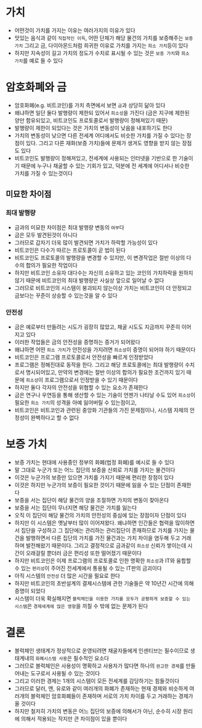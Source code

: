# 가치
- 어떤것이 가치를 가지는 이유는 여러가지의 이유가 있다
- 맛있는 음식과 같이 `직접적인 이득`, 어떤 단체가 해당 물건의 가치를 보증해주는 `보증 가치` 그리고 금, 다이아몬드처럼 희귀한 이유로 가치를 가지는 `희소 가치`등이 있다
- 하지만 지속성이 길고 가치의 정도가 수치로 표시될 수 있는 것은 `보증 가치`와 `희소 가치`를 예로 들 수 있다

# 암호화폐와 금
- 암호화폐(e.g. 비트코인)를 가치 측면에서 보면 `금`과 상당히 닮아 있다
- 왜냐하면 일단 둘다 발행량이 제한되 있어서 `희소성`을 가진다 (금은 지구에 제한된 양만 함유되있고, 비트코인도 프로토콜로서 발행량이 정해져있기 때문)
- 발행량이 제한이 되있다는 것은 가치의 변동성이 낮음을 내포하기도 한다
- 가치의 변동성이 낮으면 다른 전세계 어디에서도 비슷한 가치를 가질 수 있다는 장점이 있다. 그리고 다른 재화(보증 가치)들에 문제가 생겨도 영향을 받지 않는 장점도 있다
- 비트코인도 발행량이 정해져있고, 전세계에 사용되는 인터넷을 기반으로 한 기술이기 때문에 누구나 채굴할 수 있는 기회가 있고, 덕분에 전 세계에 어디서나 비슷한 가치를 가질 수 있는것이다
## 미묘한 차이점
### 최대 발행량
- 금과의 미묘한 차이점은 최대 발행량 변동의 `여부`다
- 금은 모두 발견된것이 아니다
- 그러므로 갑자기 더욱 많이 발견되면 가치가 하락할 가능성이 있다
- 비트코인은 다수가 따르는 프로토콜이 곧 법이 된다
- 비트코인도 프로토콜의 발행량을 변경할 수 있지만, 이 변경작업은 절반 이상의 다수의 합의가 필요한 작업이다
- 하지만 비트코인 소유자 대다수는 자신의 소유하고 있는 코인의 가치하락을 원하지 않기 때문에 비트코인의 최대 발행량은 사실상 앞으로 일어날 수 없다
- 그러므로 비트코인의 시스템이 붕괴되지 않는이상 가치는 비트코인이 더 안정되고 금보다는 꾸준이 상승할 수 있는것을 알 수 있다
### 안전성 
- 금은 예로부터 만들려는 시도가 굉장히 많았고, 채굴 시도도 지금까지 꾸준히 이어지고 있다
- 이러한 작업들은 금의 안전성을 증명하는 증거가 되어왔다
- 왜냐하면 어떤 `희소 가치`가 안전성을 가지려면 `희소성`이 증명이 되어야 하기 때문이다
- 비트코인은 프로그램 프로토콜로서 안전성을 빠르게 인정받았다
- 프로그램은 정해진대로 동작을 한다. 그리고 해당 프로토콜에는 최대 발행량이 수치로서 명시되어있고, 만약의 변경에는 절반 이상의 합의가 필요한 조건까지 있기 때문에 `희소성`이
프로그램으로서 인정받을 수 있기 때문이다
- 하지만 둘다 각자의 안전성을 위협할 수 있는 요소가 존재한다
- 금은 연구나 우연등을 통해 생산할 수 있는 기술이 언젠가 나타날 수도 있어 `희소성`이 필요한 `희소 가치`의 성격을 아예 잃어버릴 수 있는점이고,
- 비트코인은 비트코인과 관련된 중앙화 기관들의 가진 문제점이나, 시스템 자체의 안정성이 완벽하다고 할 수 없다

# 보증 가치
- 보증 가치는 현대에 사용중인 정부의 화폐(법정 화폐)를 예시로 들 수 있다
- 말 그대로 누군가 또는 어느 집단의 보증을 신뢰로 가치를 가지는 물건이다
- 이것은 누군가의 보증만 있으면 가치를 가지기 때문에 편리한 장점이 있다
- 이것은 하지만 누군가의 보증이 필요한 것이기 때문에 잃을 수 있는 단점이 존재한다
- 보증을 서는 집단이 해당 물건의 양을 조절하면 가치의 변동이 찾아온다
- 보증을 서는 집단이 무너지면 해당 물건은 가치를 잃는다
- 오직 이 집단이 해당 물건의 가치의 안전성의 중심에 있는 장점이자 단점이 있다
- 하지만 이 시스템은 옛날부터 많이 이어져왔다. 왜냐하면 인간들은 협력을 많이하면서 집단을 구성하고 그 집단에는 관리하는 관리집단이 존재하므로 가치를 가지는 물건을
발행하면서 다른 집단의 가치를 가진 물건과는 가치 차이을 염두해 두고 거래하며 발전해왔기 때문이다. 그리고 결정적으로 금과같이 `희소성` 신뢰가
쌓이는데 시간이 오래걸릴 뿐더러 금은 편리성 또한 떨어졌기 때문이다
- 하지만 비트코인은 이제 프로그램의 프로토콜로 인한 명확한 `희소성`과 IT와 융합할 수 있는 `편리성`이 주어진 전세계에서 통용될 수 있는 IT판의 금괴이다
- 아직 시스템의 `안전성` 더 많은 시간을 필요로 한다
- 하지만 비트코인의 초반설계의 결제시스템에 관한 기술들은 약 10년간 시간에 의해 증명이 되었다
- 시스템이 더욱 확실해지면 `블럭체인을 이용한 가치를 모두가 공평하게 보증할 수 있는 시스템`은 `경제세계에 많은 영항`을 끼칠 수 밖에 없는 문제가 된다

# 결론
- 블럭체인 생태계가 정상적으로 운영되려면 채굴자들에게 인센티브는 필수이므로 생태계내의 `화폐시스템 사용`은 필수적인 요소다
- 그러므로 블럭체인은 사용성이 명확하고 사용자가 많다면 하나의 `완고한 경제`를 만들어내는 도구로서 사용될 수 있는 것이다
- 그리고 이러한 경제는 1개의 시스템이 모든 전세계를 감당하기는 힘들것이다
- 그러므로 달러, 엔, 유로와 같이 여러개의 화폐가 존재하는 현재 경제와 비슷하게 여러개의 블럭체인 암호화폐들이 존재하며 서로의 가치 차이를 두고 거래하는
경제가 올 것이다
- 하지만 철저히 가치의 변동은 어느 집단의 보증에 의해서가 아닌, 순수히 시장 원리에 의해서 적용되는 작지만 큰 차이점이 있을 뿐이다











